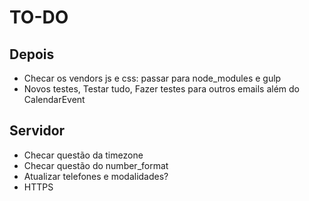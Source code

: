 # TO-DO

## Depois

- Checar os vendors js e css: passar para node_modules e gulp
- Novos testes, Testar tudo, Fazer testes para outros emails além do CalendarEvent

## Servidor

- Checar questão da timezone
- Checar questão do number_format
- Atualizar telefones e modalidades?
- HTTPS
